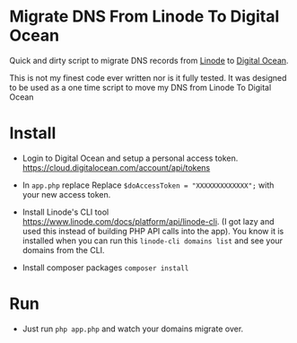 # Migrate DNS From Linode To Digital Ocean

Quick and dirty script to migrate DNS records from [Linode](https://www.linode.com) to [Digital Ocean](https://www.digitalocean.com).

This is not my finest code ever written nor is it fully tested. It was designed to be used as a one time script to move my DNS from Linode To Digital Ocean

# Install

* Login to Digital Ocean and setup a personal access token. https://cloud.digitalocean.com/account/api/tokens

* In `app.php` replace Replace `$doAccessToken = "XXXXXXXXXXXXX";` with your new access token.

* Install Linode's CLI tool https://www.linode.com/docs/platform/api/linode-cli. (I got lazy and used this instead of building PHP API calls into the app). You know it is installed when you can run this `linode-cli domains list` and see your domains from the CLI.

* Install composer packages `composer install`

# Run

* Just run `php app.php` and watch your domains migrate over.
